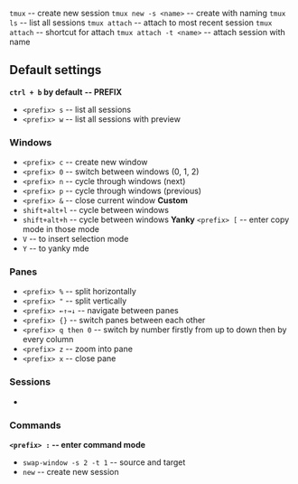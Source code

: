 `tmux` -- create new session
`tmux new -s <name>` -- create with naming
`tmux ls` -- list all sessions
`tmux attach` -- attach to most recent session
`tmux attach` -- shortcut for attach
`tmux attach -t <name>` -- attach session with name


## Default settings

**`ctrl + b` by default** **-- PREFIX**
+ `<prefix> s` -- list all sessions
+ `<prefix> w` -- list all sessions with preview

### Windows

+ `<prefix> c` -- create new window
+ `<prefix> 0` -- switch between windows (0, 1, 2)
+ `<prefix> n` -- cycle through windows (next)
+ `<prefix> p` -- cycle through windows (previous)
+ `<prefix> &` -- close current window
**Custom**
+ `shift+alt+l` -- cycle between windows
+ `shift+alt+h` -- cycle between windows
**Yanky**
`<prefix> [` -- enter copy mode
in those mode
+ `V` -- to insert selection mode
+ `Y` -- to yanky mde
### Panes

+ `<prefix> %` -- split horizontally
+ `<prefix> "` -- split vertically
+ `<prefix> ←↑→↓` -- navigate between panes
+ `<prefix> {}` -- switch panes between each other
+  `<prefix> q then 0` -- switch by number firstly from up to down then by every column
+ `<prefix> z` -- zoom into pane 
+ `<prefix> x` -- close pane

### Sessions

+ 

### Commands

**`<prefix> :` -- enter command mode**

+ `swap-window -s 2 -t 1` -- source and target
+ `new` -- create new session